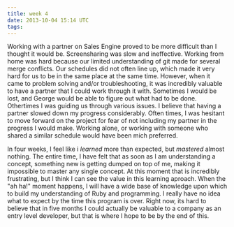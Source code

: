 ```yaml
---
title: week 4
date: 2013-10-04 15:14 UTC
tags:
---
```


Working with a partner on Sales Engine proved to be more difficult than I thought it would be. Screensharing was slow and ineffective. Working from home was hard because our limited understanding of git made for several merge conflicts. Our schedules did not often line up, which made it very hard for us to be in the same place at the same time. However, when it came to problem solving and/or troubleshooting, it was incredibly valuable to have a partner that I could work through it with. Sometimes I would be lost, and George would be able to figure out what had to be done. Othertimes I was guiding us through various issues. I believe that having a partner slowed down my progress considerably. Often times, I was hesitant to move forward on the project for fear of not including my partner in the progress I would make. Working alone, or working with someone who shared a similar schedule would have been mich preferred. 

In four weeks, I feel like i <i> learned </i> more than expected, but <i> mastered </i> almost nothing. The entire time, I have felt that as soon as I am understanding a concept, something new is getting dumped on top of me, making it impossible to master any single concept. At this moment that is incredibly frustrating, but I think I can see the value in this learning aproach. When the "ah ha!" moment happens, I will have a wide base of knowledge upon which to build my understanding of Ruby and programming. I really have no idea what to expect by the time this program is over. Right now, its hard to believe that in five months I could actually be valuable to a company as an entry level developer, but that is where I hope to be by the end of this. 
